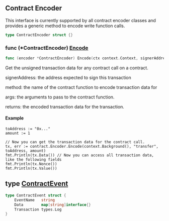 
## Contract Encoder

This interface is currently supported by all contract encoder classes and provides a generic method to encode write function calls.

```go
type ContractEncoder struct {}
```

### func \(\*ContractEncoder\) [Encode](<https://github.com/egiftcard/go-sdk/blob/main/egiftcard/contract_encoder.go#L59>)

```go
func (encoder *ContractEncoder) Encode(ctx context.Context, signerAddress string, method string, args ...interface{}) (*types.Transaction, error)
```

Get the unsigned transaction data for any contract call on a contract.

signerAddress: the address expected to sign this transaction

method: the name of the contract function to encode transaction data for

args: the arguments to pass to the contract function.

returns: the encoded transaction data for the transaction.

#### Example

```
toAddress := "0x..."
amount := 1

// Now you can get the transaction data for the contract call.
tx, err := contract.Encoder.Encode(context.Background(), "transfer", toAddress, amount)
fmt.Println(tx.Data()) // Now you can access all transaction data, like the following fields
fmt.Println(tx.Nonce())
fmt.Println(tx.Value())
```

## type [ContractEvent](<https://github.com/egiftcard/go-sdk/blob/main/egiftcard/contract_events.go#L48-L52>)

```go
type ContractEvent struct {
    EventName   string
    Data        map[string]interface{}
    Transaction types.Log
}
```
